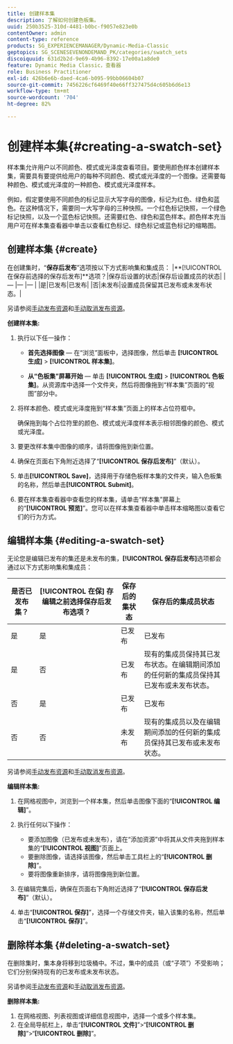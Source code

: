 ```yaml
---
title: 创建样本集
description: 了解如何创建色板集。
uuid: 250b3525-310d-4481-b0bc-f9057e823e0b
contentOwner: admin
content-type: reference
products: SG_EXPERIENCEMANAGER/Dynamic-Media-Classic
geptopics: SG_SCENESEVENONDEMAND_PK/categories/swatch_sets
discoiquuid: 631d2b2d-9e69-4b96-8392-17e00a1a8de0
feature: Dynamic Media Classic，查看器
role: Business Practitioner
exl-id: 426b6e6b-daed-4ca6-b095-99bb06604b07
source-git-commit: 7456226cf6469f40e66ff327475d4c605b6d6e13
workflow-type: tm+mt
source-wordcount: '704'
ht-degree: 82%

---
```


# 创建样本集{#creating-a-swatch-set}

样本集允许用户以不同颜色、模式或光泽度查看项目。要使用颜色样本创建样本集，需要具有要提供给用户的每种不同颜色、模式或光泽度的一个图像。还需要每种颜色、模式或光泽度的一种颜色、模式或光泽度样本。

例如，假定要使用不同颜色的标记显示大写字母的图像，标记为红色、绿色和蓝色。在这种情况下，需要同一大写字母的三种快照。一个红色标记快照，一个绿色标记快照，以及一个蓝色标记快照。还需要红色、绿色和蓝色样本。颜色样本充当用户可在样本集查看器中单击以查看红色标记、绿色标记或蓝色标记的缩略图。

## 创建样本集 {#create}

在创建集时，“**保存后发布**”选项按以下方式影响集和集成员：
|**[!UICONTROL 在保存前选择的保存后发布]**选项？|保存后设置的状态|保存后设置成员的状态|
|— |— |— |
|是|已发布|已发布|
|否|未发布|设置成员保留其已发布或未发布状态。|

另请参阅[手动发布资源](publishing-files.md#manually_publishing_assets)和[手动取消发布资源](publishing-files.md#manually_unpublishing_assets)。

**创建样本集:**

1. 执行以下任一操作：

   * **首先选择图像**  — 在“浏览”面板中，选择图像，然后单击 **[!UICONTROL 生成]**  >  **[!UICONTROL 样本集]**。

   * **从“色板集”屏幕开始**  — 单击 **[!UICONTROL 生成]**  >  **[!UICONTROL 色板集]**。从资源库中选择一个文件夹，然后将图像拖到“样本集”页面的“视图”部分中。

1. 将样本颜色、模式或光泽度拖到“样本集”页面上的样本占位符框中。

   确保拖到每个占位符里的颜色、模式或光泽度样本表示相邻图像的颜色、模式或光泽度。

1. 要更改样本集中图像的顺序，请将图像拖到新位置。
1. 确保在页面右下角附近选择了“**[!UICONTROL 保存后发布]**”（默认）。
1. 单击&#x200B;**[!UICONTROL Save]**，选择用于存储色板样本集的文件夹，输入色板集的名称，然后单击&#x200B;**[!UICONTROL Submit]**。
1. 要在样本集查看器中查看您的样本集，请单击“样本集”屏幕上的“**[!UICONTROL 预览]**”。您可以在样本集查看器中单击样本缩略图以查看它们的行为方式。

## 编辑样本集 {#editing-a-swatch-set}

无论您是编辑已发布的集还是未发布的集，**[!UICONTROL 保存后发布]**&#x200B;选项都会通过以下方式影响集和集成员：

| 是否已发布集？ | **[!UICONTROL 在保]** 存编辑之前选择保存后发布选项？ | 保存后的集状态 | 保存后的集成员状态 |
|--- |--- |--- |--- |
| 是 | 是 | 已发布 | 已发布 |
| 是 | 否 | 已发布 | 现有的集成员保持其已发布状态。在编辑期间添加的任何新的集成员保持其已发布或未发布状态。 |
| 否 | 是 | 已发布 | 已发布 |
| 否 | 否 | 未发布 | 现有的集成员以及在编辑期间添加的任何新的集成员保持其已发布或未发布状态。 |

另请参阅[手动发布资源](publishing-files.md#manually_publishing_assets)和[手动取消发布资源](publishing-files.md#manually_unpublishing_assets)。

**编辑样本集:**

1. 在网格视图中，浏览到一个样本集，然后单击图像下面的“**[!UICONTROL 编辑]**”。
1. 执行任何以下操作：

   * 要添加图像（已发布或未发布），请在“添加资源”中将其从文件夹拖到样本集的“**[!UICONTROL 视图]**”页面上。
   * 要删除图像，请选择该图像，然后单击工具栏上的“**[!UICONTROL 删除]**”。
   * 要将图像重新排序，请将图像拖到新位置。

1. 在编辑完集后，确保在页面右下角附近选择了“**[!UICONTROL 保存后发布]**”（默认）。
1. 单击“**[!UICONTROL 保存]**”，选择一个存储文件夹，输入该集的名称，然后单击“**[!UICONTROL 保存]**”。

## 删除样本集 {#deleting-a-swatch-set}

在删除集时，集本身将移到垃圾桶中。不过，集中的成员（或“子项”）不受影响；它们分别保持现有的已发布或未发布状态。

另请参阅[手动发布资源](publishing-files.md#manually_publishing_assets)和[手动取消发布资源](publishing-files.md#manually_unpublishing_assets)。

**删除样本集:**

1. 在网格视图、列表视图或详细信息视图中，选择一个或多个样本集。
1. 在全局导航栏上，单击“**[!UICONTROL 文件]**”>“**[!UICONTROL 删除]**”>“**[!UICONTROL 删除]**”。
